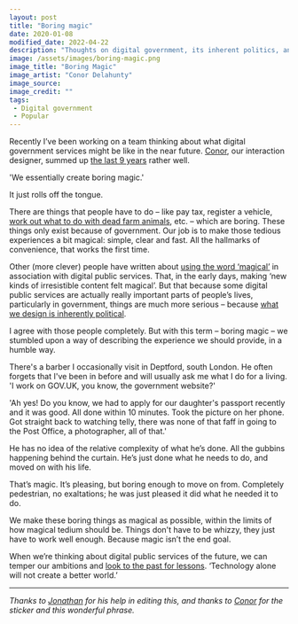 ```yaml
---
layout: post
title: "Boring magic"
date: 2020-01-08
modified_date: 2022-04-22
description: "Thoughts on digital government, its inherent politics, and humility in design."
image: /assets/images/boring-magic.png
image_title: "Boring Magic"
image_artist: "Conor Delahunty"
image_source: 
image_credit: ""
tags:
 - Digital government
 - Popular
---
```


Recently I’ve been working on a team thinking about what digital government services might be like in the near future. [Conor](http://conordelahunty.com), our interaction designer, summed up [the last 9 years](https://gds.blog.gov.uk/story/) rather well. 

'We essentially create boring magic.'

It just rolls off the tongue.

There are things that people have to do – like pay tax, register a vehicle, [work out what to do with dead farm animals](https://www.gov.uk/guidance/fallen-stock), etc. – which are boring. These things only exist because of government. Our job is to make those tedious experiences a bit magical: simple, clear and fast. All the hallmarks of convenience, that works the first time.

Other (more clever) people have written about [using the word ‘magical’](https://www.doteveryone.org.uk/2019/10/just-enough-internet/) in association with digital public services. That, in the early days, making ‘new kinds of irresistible content felt magical’. But that because some digital public services are actually really important parts of people’s lives, particularly in government, things are much more serious – because [what we design is inherently political](https://www.fastcompany.com/3066631/software-is-politics).

I agree with those people completely. But with this term – boring magic – we stumbled upon a way of describing the experience we should provide, in a humble way.  

There's a barber I occasionally visit in Deptford, south London. He often forgets that I've been in before and will usually ask me what I do for a living. 'I work on GOV.UK, you know, the government website?'

'Ah yes! Do you know, we had to apply for our daughter's passport recently and it was good. All done within 10 minutes. Took the picture on her phone. Got straight back to watching telly, there was none of that faff in going to the Post Office, a photographer, all of that.'

He has no idea of the relative complexity of what he’s done. All the gubbins happening behind the curtain. He’s just done what he needs to do, and moved on with his life. 

That’s magic. It’s pleasing, but boring enough to move on from. Completely pedestrian, no exaltations; he was just pleased it did what he needed it to do.

We make these boring things as magical as possible, within the limits of how magical tedium should be. Things don't have to be whizzy, they just have to work well enough. Because magic isn’t the end goal.

When we’re thinking about digital public services of the future, we can temper our ambitions and [look to the past for lessons](https://www.jacobinmag.com/2015/04/allende-chile-beer-medina-cybersyn/). ‘Technology alone will not create a better world.’

---

_Thanks to [Jonathan](https://www.twitter.com/jonodrew) for his help in editing this, and thanks to [Conor](http://conordelahunty.com) for the sticker and this wonderful phrase._